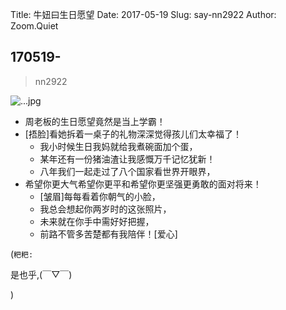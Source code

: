Title: 牛妞曰生日愿望
Date: 2017-05-19
Slug: say-nn2922
Author: Zoom.Quiet


## 170519-
> nn2922


![...jpg](http://momoko.zoomquiet.top/niuniu-albums/nn2017/170519-nn2922.jpeg?imageView2/2/w/360)


- 周老板的生日愿望竟然是当上学霸！
- [捂脸]看她拆着一桌子的礼物深深觉得孩儿们太幸福了！
    + 我小时候生日我妈就给我煮碗面加个蛋，
    + 某年还有一份猪油渣让我感慨万千记忆犹新！
    + 八年我们一起走过了八个国家看世界开眼界，
- 希望你更大气希望你更平和希望你更坚强更勇敢的面对将来！
    + [皱眉]每每看着你朝气的小脸，
    + 我总会想起你两岁时的这张照片，
    + 未来就在你手中需好好把握，
    + 前路不管多苦楚都有我陪伴！[爱心]


(`粑粑:` 

是也乎,(￣▽￣)


)
